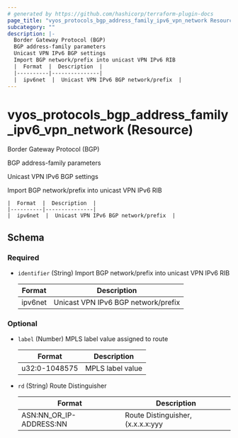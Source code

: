 ```yaml
---
# generated by https://github.com/hashicorp/terraform-plugin-docs
page_title: "vyos_protocols_bgp_address_family_ipv6_vpn_network Resource - vyos"
subcategory: ""
description: |-
  Border Gateway Protocol (BGP)
  BGP address-family parameters
  Unicast VPN IPv6 BGP settings
  Import BGP network/prefix into unicast VPN IPv6 RIB
  |  Format  |  Description  |
  |----------|---------------|
  |  ipv6net  |  Unicast VPN IPv6 BGP network/prefix  |
---
```


# vyos_protocols_bgp_address_family_ipv6_vpn_network (Resource)

Border Gateway Protocol (BGP)

BGP address-family parameters

Unicast VPN IPv6 BGP settings

Import BGP network/prefix into unicast VPN IPv6 RIB

    |  Format  |  Description  |
    |----------|---------------|
    |  ipv6net  |  Unicast VPN IPv6 BGP network/prefix  |



<!-- schema generated by tfplugindocs -->
## Schema

### Required

- `identifier` (String) Import BGP network/prefix into unicast VPN IPv6 RIB

    |  Format  |  Description  |
    |----------|---------------|
    |  ipv6net  |  Unicast VPN IPv6 BGP network/prefix  |

### Optional

- `label` (Number) MPLS label value assigned to route

    |  Format  |  Description  |
    |----------|---------------|
    |  u32:0-1048575  |  MPLS label value  |
- `rd` (String) Route Distinguisher

    |  Format  |  Description  |
    |----------|---------------|
    |  ASN:NN_OR_IP-ADDRESS:NN  |  Route Distinguisher, (x.x.x.x:yyy|xxxx:yyyy)  |

